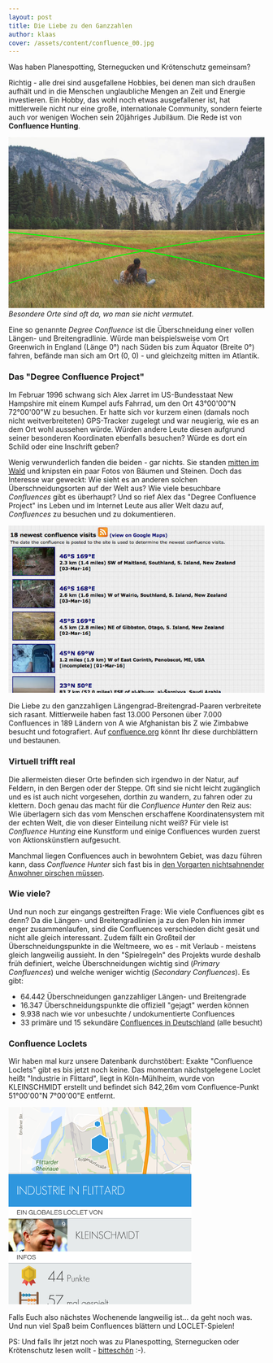 ```yaml
---
layout: post
title: Die Liebe zu den Ganzzahlen
author: klaas
cover: /assets/content/confluence_00.jpg
---
```


Was haben Planespotting, Sternegucken und Krötenschutz gemeinsam?

Richtig - alle drei sind ausgefallene Hobbies, bei denen man sich draußen aufhält und in die Menschen unglaubliche 
Mengen an Zeit und Energie investieren. Ein Hobby, das wohl noch etwas ausgefallener ist, hat mittlerweile nicht nur
eine große, internationale Community, sondern feierte auch vor wenigen Wochen sein 20jähriges Jubiläum. Die Rede ist 
von **Confluence Hunting**.

![](/assets/content/confluence_01.jpg)
*Besondere Orte sind oft da, wo man sie nicht vermutet.*

Eine so genannte _Degree Confluence_ ist die Überschneidung einer vollen Längen- und Breitengradlinie. Würde man 
beispielsweise vom Ort Greenwich in England (Länge 0°) nach Süden bis zum Äquator (Breite 0°) fahren, befände man sich
am Ort (0, 0) - und gleichzeitg mitten im Atlantik.
 
### Das "Degree Confluence Project"

Im Februar 1996 schwang sich Alex Jarret im US-Bundesstaat New Hampshire mit einem Kumpel aufs Fahrrad, um den Ort 
43°00'00"N 72°00'00"W zu besuchen. Er hatte sich vor kurzem einen (damals noch nicht weitverbreiteten) GPS-Tracker 
zugelegt und war neugierig, wie es an dem Ort wohl aussehen würde. Würden andere Leute diesen aufgrund seiner 
besonderen Koordinaten ebenfalls besuchen? Würde es dort ein Schild oder eine Inschrift geben?

Wenig verwunderlich fanden die beiden - gar nichts. Sie standen 
[mitten im Wald](http://confluence.org/confluence.php?lat=43&lon=-72&visit=1) und knipsten ein paar Fotos von 
Bäumen und Steinen. Doch das Interesse war geweckt: Wie sieht es an anderen solchen Überschneidungsorten auf der Welt
aus? Wie viele besuchbare _Confluences_ gibt es überhaupt?
Und so rief Alex das "Degree Confluence Project" ins Leben und im Internet Leute aus aller Welt dazu auf, 
_Confluences_ zu besuchen und zu dokumentieren.

[![](/assets/content/confluence_02.jpg)](http://confluence.org)

Die Liebe zu den ganzzahligen Längengrad-Breitengrad-Paaren verbreitete sich rasant. Mittlerweile haben fast 13.000 
Personen über 7.000 Confluences in 189 Ländern von A wie Afghanistan bis Z wie Zimbabwe besucht und fotografiert. Auf 
[confluence.org](http://confluence.org) könnt Ihr diese durchblättern und bestaunen.

### Virtuell trifft real
Die allermeisten dieser Orte befinden sich irgendwo in der Natur, auf Feldern, in den Bergen oder der Steppe.
Oft sind sie nicht leicht zugänglich und es ist auch nicht vorgesehen, dorthin zu wandern, zu fahren oder zu klettern.
Doch genau das macht für die _Confluence Hunter_ den Reiz aus: Wie überlagern sich das vom Menschen erschaffene 
Koordinatensystem mit der echten Welt, die von dieser Einteilung nicht weiß?
Für viele ist _Confluence Hunting_ eine Kunstform und einige Confluences wurden zuerst von Aktionskünstlern aufgesucht.

Manchmal liegen Confluences auch in bewohntem Gebiet, was dazu führen kann, dass _Confluence Hunter_ sich fast bis in 
[den Vorgarten nichtsahnender Anwohner pirschen müssen](http://confluence.org/confluence.php?visitid=20362).

### Wie viele?

Und nun noch zur eingangs gestreiften Frage: Wie viele Confluences gibt es denn? Da die Längen- und Breitengradlinien 
ja zu den Polen hin immer enger zusammenlaufen, sind die Confluences verschieden dicht gesät und nicht alle gleich 
interessant. Zudem fällt ein Großteil der Überschneidungspunkte in die Weltmeere, wo es - mit Verlaub - meistens gleich 
langweilig aussieht. In den "Spielregeln" des Projekts wurde deshalb früh definiert, welche Überschneidungen wichtig
sind (_Primary Confluences_) und welche weniger wichtig (_Secondary Confluences_). Es gibt:
 
* 64.442 Überschneidungen ganzzahliger Längen- und Breitengrade
* 16.347 Überschneidungspunkte die offiziell "gejagt" werden können
* 9.938 nach wie vor unbesuchte / undokumentierte Confluences
* 33 primäre und 15 sekundäre [Confluences in Deutschland](http://confluence.org/country.php?id=13) (alle besucht)

### Confluence Loclets

Wir haben mal kurz unsere Datenbank durchstöbert: Exakte "Confluence Loclets" gibt es bis jetzt noch keine. Das 
momentan nächstgelegene Loclet heißt "Industrie in Flittard", liegt in Köln-Mühlheim, wurde von 
KLEINSCHMIDT erstellt und befindet sich 842,26m vom Confluence-Punkt 51°00'00"N 7°00'00"E entfernt.

![](/assets/content/confluence_03.png)

Falls Euch also nächstes Wochenende langweilig ist... da geht noch was. Und nun viel Spaß beim Confluences blättern 
und LOCLET-Spielen!

PS: Und falls Ihr jetzt noch was zu Planespotting, Sternegucken oder Krötenschutz lesen wollt - 
[bitteschön](http://www.faz.net/aktuell/gesellschaft/menschen/was-menschen-mit-ungewoehnlichen-hobby-antreibt-13734896.html)
:-).